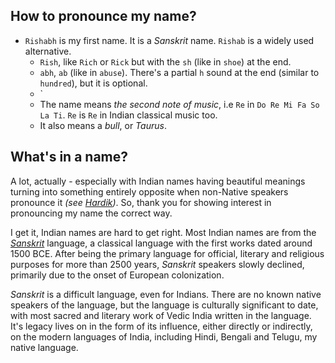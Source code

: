 ## How to pronounce my name?
- `Rishabh` is my first name. It is a _Sanskrit_ name. `Rishab` is a widely used alternative.
  - `Rish`, like `Rich` or `Rick` but with the `sh` (like in `shoe`) at the end.
  - `abh`, `ab` (like in `abuse`). There's a partial `h` sound at the end (similar to `hundred`), but it is optional.
  - `
  - The name means _the second note of music_, i.e `Re` in `Do Re Mi Fa So La Ti`. `Re` is `Re` in Indian classical music too.
  - It also means a _bull_, or _Taurus_.

## What's in a name?
A lot, actually - especially with Indian names having beautiful meanings turning into something entirely opposite when non-Native speakers pronounce it _(see [Hardik](https://en.wikipedia.org/wiki/Hardik))_. So, thank you for showing interest in pronouncing my name the correct way.

I get it, Indian names are hard to get right. Most Indian names are from the [_Sanskrit_](https://en.wikipedia.org/wiki/Sanskrit) language, a classical language with the first works dated around 1500 BCE. After being the primary language for official, literary and religious purposes for more than 2500 years, _Sanskrit_ speakers slowly declined, primarily due to the onset of European colonization. 

_Sanskrit_ is a difficult language, even for Indians. There are no known native speakers of the language, but the language is culturally significant to date, with most sacred and literary work of Vedic India written in the language. It's legacy lives on in the form of its influence, either directly or indirectly, on the modern languages of India, including Hindi, Bengali and Telugu, my native language. 

